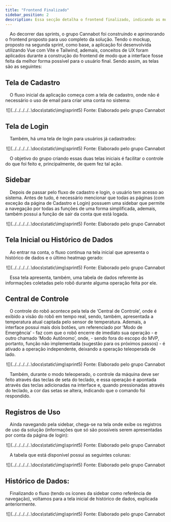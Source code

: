 ```yaml
---
title: "Frontend Finalizado"
sidebar_position: 2
description: Essa secção detalha o frontend finalizado, indicando as mudanças feitras ao decorrer do projeto.
---
```


&emsp;Ao decorrer das sprints, o grupo Cannabot foi construindo e aprimorando o frontend proposto para uso completo da solução. Tendo o mockup, proposto na segunda sprint, como base, a aplicação foi desenvolvida utilizando Vue com Vite e Tailwind, ademais, conceitos de UX foram aplicados durante a construção do frontend de modo que a interface fosse feita da melhor forma possível para o usuário final. Sendo assim, as telas são as seguintes:

## Tela de Cadastro

&emsp;O fluxo inicial da aplicação começa com a tela de cadastro, onde não é necessário o uso de email para criar uma conta no sistema:

<div align="center">

![](../../../../..\docs\static\img\sprint5\)
Fonte: Elaborado pelo grupo Cannabot
</div>

## Tela de Login

&emsp;Também, há uma tela de login para usuários já cadastrados:

<div align="center">

![](../../../../..\docs\static\img\sprint5\)
Fonte: Elaborado pelo grupo Cannabot
</div>

&emsp;O objetivo do grupo criando essas duas telas iniciais é facilitar o controle do que foi feito e, principalmente, de quem fez tal ação. 

## Sidebar

&emsp;Depois de passar pelo fluxo de cadastro e login, o usuário tem acesso ao sistema. Antes de tudo, é necessário mencionar que todas as páginas (com exceção da página de Cadastro e Login) possuem uma sidebar que permite a navegação por todas as funções de uma forma simplificada, ademais, também possui a função de sair da conta que está logada.

<div align="center">

![](../../../../..\docs\static\img\sprint5\)
Fonte: Elaborado pelo grupo Cannabot
</div>

## Tela Inicial ou Histórico de Dados

&emsp;Ao entrar na conta, o fluxo continua na tela inicial que apresenta o histórico de dados e o último heatmap gerado:

<div align="center">

![](../../../../..\docs\static\img\sprint5\)
Fonte: Elaborado pelo grupo Cannabot
</div>

&emsp;Essa tela apresenta, também, uma tabela de dados referente às informações coletadas pelo robô durante alguma operação feita por ele.

## Central de Controle

&emsp;O controle do robô acontece pela tela de ‘Central de Controle’, onde é exibido a visão do robô em tempo real, sendo, também, apresentada a temperatura atual captada pelo sensor de temperatura. Ademais, a interface possui mais dois botões, um referenciado por ‘Modo de Emergência’ - faz com que o robô encerre de imediato sua operação - e outro chamado ‘Modo Autônomo’, onde, - sendo fora do escopo do MVP, portanto, função não implementada (sugestão para os próximos passos) - é ativado a operação independente, deixando a operação teleoperada de lado.

<div align="center">

![](../../../../..\docs\static\img\sprint5\)
Fonte: Elaborado pelo grupo Cannabot
</div>

&emsp;Também, durante o modo teleoperado, o controle da máquina deve ser feito através das teclas de seta do teclado, e essa operação é apontada através das teclas adicionadas na interface e, quando pressionadas através do teclado, a cor das setas se altera, indicando que o comando foi respondido.

## Registros de Uso

&emsp;Ainda navegando pela sidebar, chega-se na tela onde exibe os registros de uso da solução (informações que só são possíveis serem apresentadas por conta da página de login):

<div align="center">

![](../../../../..\docs\static\img\sprint5\)
Fonte: Elaborado pelo grupo Cannabot
</div>

&emsp;A tabela que está disponível possui as seguintes colunas:

<div align="center">

![](../../../../..\docs\static\img\sprint5\)
Fonte: Elaborado pelo grupo Cannabot
</div>

## Histórico de Dados:

&emsp;Finalizando o fluxo (tendo os ícones da sidebar como referência de navegação), voltamos para a tela inicial de histórico de dados, explicada anteriormente.

<div align="center">

![](../../../../..\docs\static\img\sprint5\)
Fonte: Elaborado pelo grupo Cannabot
</div>